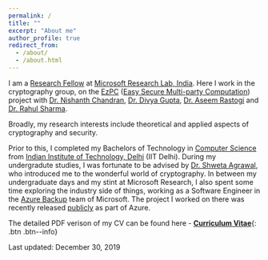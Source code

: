 ```yaml
---
permalink: /
title: ""
excerpt: "About me"
author_profile: true
redirect_from: 
  - /about/
  - /about.html
---
```


I am a [Research Fellow](https://www.microsoft.com/en-us/research/lab/microsoft-research-india/research-fellow-program/) at [Microsoft Research Lab, India](https://www.microsoft.com/en-us/research/lab/microsoft-research-india/). Here I work in the cryptography group, on the [EzPC](https://www.microsoft.com/en-us/research/project/ezpc-easy-secure-multi-party-computation/) ([Easy Secure Multi-party Computation](https://www.youtube.com/watch?v=-1H1Sp-_5YU)) project with [Dr. Nishanth Chandran](https://www.microsoft.com/en-us/research/people/nichandr/), [Dr. Divya Gupta](https://www.microsoft.com/en-us/research/people/digup/), [Dr. Aseem Rastogi](https://www.microsoft.com/en-us/research/people/aseemr/) and [Dr. Rahul Sharma](https://cs.stanford.edu/people/sharmar/). 

Broadly, my research interests include theoretical and applied aspects of cryptography and security. 

Prior to this, I completed my Bachelors of Technology in [Computer Science](http://www.cse.iitd.ac.in/) from [Indian Institute of Technology, Delhi](http://www.iitd.ac.in/) (IIT Delhi). During my undergradute studies, I was fortunate to be advised by [Dr. Shweta Agrawal](http://www.cse.iitm.ac.in/~shwetaag/index.html), who introduced me to the wonderful world of cryptography. In between my undergraduate days and my stint at Microsoft Research, I also spent some time exploring the industry side of things, working as a Software Engineer in the [Azure Backup](https://azure.microsoft.com/en-in/services/backup/) team of Microsoft. The project I worked on there was recently released [publicly](https://azure.microsoft.com/en-us/blog/azure-backup-for-sql-server-in-azure-virtual-machines-now-generally-available/) as part of Azure.

The detailed PDF verison of my CV can be found here - [__Curriculum Vitae__](\files\Nishant_Academic_CV.pdf){: .btn .btn--info}

Last updated: December 30, 2019